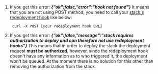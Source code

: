 
1. If you get this error: ***{"ok":false,"error":"hook not found"}***
  It means that you are not using POST method, you need to call your [stack's redeployment hook](http://cloud66-help.helpscoutdocs.com/article/11-redeployment-hooks#manual) like below: 

		curl -X POST [your redeployment hook URL]

2. If you get this error: ***{"ok":false,"message":"stack requires authorization to deploy and can therefore not use redeployment hooks"}***
  This means that in order to deploy the stack the deployment request **must be authorized**, however, since the redeployment hook doesn't have any information as to who triggered it, the deployment won't be queued. At the moment there is no solution for this other than removing the authorization from the stack.
